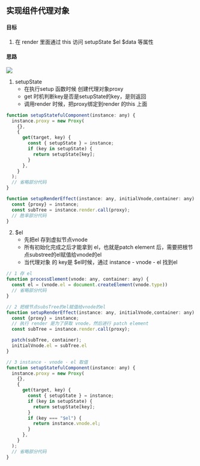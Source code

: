 ## 实现组件代理对象

#### 目标
1. 在 render 里面通过 this 访问 setupState $el $data 等属性

#### 思路
![](Pasted%20image%2020220311171130.png)

1. setupState
	- 在执行setup 函数时候 创建代理对象proxy
	- get 时机判断key是否是setupState的key，是则返回
	- 调用render 时候，把proxy绑定到render 的this 上面

```js
function setupStatefulComponent(instance: any) {
  instance.proxy = new Proxy(
    {},
    {
      get(target, key) {
        const { setupState } = instance;
        if (key in setupState) {
          return setupState[key];
        }
      },
    }
  );
  // 省略部分代码
}

function setupRenderEffect(instance: any, initialVnode,container: any) {
  const {proxy} = instance;
  const subTree = instance.render.call(proxy);
  // 胜率部分代码
}

```
	
2. $el
	- 先把el 存到虚拟节点vnode
	- 所有初始化完成之后才能拿到 el，也就是patch element 后，需要把根节点substree的el赋值给vnode的el
	- 当代理对象 的 key是 $el时候，通过 instance - vnode - el 找到el

```js
// 1 存 el
function processElement(vnode: any, container: any) {
  const el = (vnode.el = document.createElement(vnode.type))
  // 省略部分代码
}

// 2 把根节点subsTree的el赋值给vnode的el
function setupRenderEffect(instance: any, initialVnode,container: any) {
  const {proxy} = instance;
  // 执行 render 是为了获取 vnode，然后进行 patch element
  const subTree = instance.render.call(proxy);

  patch(subTree, container);
  initialVnode.el = subTree.el
}

// 3 instance - vnode - el 取值
function setupStatefulComponent(instance: any) {
  instance.proxy = new Proxy(
    {},
    {
      get(target, key) {
        const { setupState } = instance;
        if (key in setupState) {
          return setupState[key];
        }
        if (key === "$el") {
          return instance.vnode.el;
        }
      },
    }
  );
  // 省略部分代码
}
```

